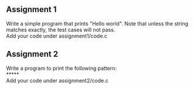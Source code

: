 ## Assignment 1
Write a simple program that prints "Hello world". Note that unless the string matches exactly, the test cases will not pass.  
Add your code under assignment1/code.c


## Assignment 2
Write a program to print the following pattern:  
\*\*\*\*\*  
Add your code under assignment2/code.c
